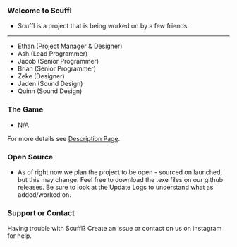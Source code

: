 ### Welcome to Scuffl

- Scuffl is a project that is being worked on by a few friends.
---------------------------------------------------------------------
- Ethan (Project Manager & Designer)
- Ash (Lead Programmer)
- Jacob (Senior Programmer)
- Brian (Senior Programmer)
- Zeke (Designer)
- Jaden (Sound Design)
- Quinn (Sound Design)

### The Game

-  N/A

For more details see [Description Page](https://github.com/MrScruffles/ScufflCardGame/tree/Description).

### Open Source

- As of right now we plan the project to be open - sourced on launched, but this may change. Feel free to download the .exe files on our github releases. Be sure to look at the Update Logs to understand what as added/worked on.

### Support or Contact

Having trouble with Scuffl? Create an issue or contact on us on instagram for help.
